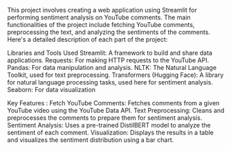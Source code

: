 This project involves creating a web application using Streamlit for performing sentiment analysis on YouTube comments. 
The main functionalities of the project include fetching YouTube comments, preprocessing the text, and analyzing the sentiments of the comments. 
Here's a detailed description of each part of the project:

Libraries and Tools Used
Streamlit: A framework to build and share data applications.
Requests: For making HTTP requests to the YouTube API.
Pandas: For data manipulation and analysis.
NLTK: The Natural Language Toolkit, used for text preprocessing.
Transformers (Hugging Face): A library for natural language processing tasks, used here for sentiment analysis.
Seaborn: For data visualization

Key Features : 
Fetch YouTube Comments: Fetches comments from a given YouTube video using the YouTube Data API.
Text Preprocessing: Cleans and preprocesses the comments to prepare them for sentiment analysis.
Sentiment Analysis: Uses a pre-trained DistilBERT model to analyze the sentiment of each comment.
Visualization: Displays the results in a table and visualizes the sentiment distribution using a bar chart.
